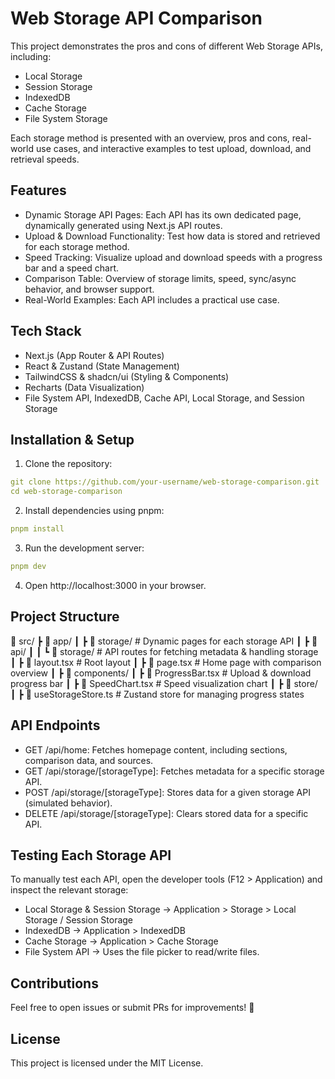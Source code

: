 # Web Storage API Comparison

This project demonstrates the pros and cons of different Web Storage APIs, including:

- Local Storage
- Session Storage
- IndexedDB
- Cache Storage
- File System Storage

Each storage method is presented with an overview, pros and cons, real-world use cases, and interactive examples to test upload, download, and retrieval speeds.

## Features

- Dynamic Storage API Pages: Each API has its own dedicated page, dynamically generated using Next.js API routes.
- Upload & Download Functionality: Test how data is stored and retrieved for each storage method.
- Speed Tracking: Visualize upload and download speeds with a progress bar and a speed chart.
- Comparison Table: Overview of storage limits, speed, sync/async behavior, and browser support.
- Real-World Examples: Each API includes a practical use case.

## Tech Stack

- Next.js (App Router & API Routes)
- React & Zustand (State Management)
- TailwindCSS & shadcn/ui (Styling & Components)
- Recharts (Data Visualization)
- File System API, IndexedDB, Cache API, Local Storage, and Session Storage

## Installation & Setup

1. Clone the repository:

```yaml
git clone https://github.com/your-username/web-storage-comparison.git
cd web-storage-comparison
```

2. Install dependencies using pnpm:

```yaml
pnpm install
```

3. Run the development server:

```yaml
pnpm dev
```

4. Open http://localhost:3000 in your browser.

## Project Structure

📂 src/
┣ 📂 app/
┃ ┣ 📂 storage/ # Dynamic pages for each storage API
┃ ┣ 📂 api/
┃ ┃ ┗ 📂 storage/ # API routes for fetching metadata & handling storage
┃ ┣ 📜 layout.tsx # Root layout
┃ ┣ 📜 page.tsx # Home page with comparison overview
┃
┣ 📂 components/
┃ ┣ 📜 ProgressBar.tsx # Upload & download progress bar
┃ ┣ 📜 SpeedChart.tsx # Speed visualization chart
┃
┣ 📂 store/
┃ ┣ 📜 useStorageStore.ts # Zustand store for managing progress states

## API Endpoints

- GET /api/home: Fetches homepage content, including sections, comparison data, and sources.
- GET /api/storage/[storageType]: Fetches metadata for a specific storage API.
- POST /api/storage/[storageType]: Stores data for a given storage API (simulated behavior).
- DELETE /api/storage/[storageType]: Clears stored data for a specific API.

## Testing Each Storage API

To manually test each API, open the developer tools (F12 > Application) and inspect the relevant storage:

- Local Storage & Session Storage → Application > Storage > Local Storage / Session Storage
- IndexedDB → Application > IndexedDB
- Cache Storage → Application > Cache Storage
- File System API → Uses the file picker to read/write files.

## Contributions

Feel free to open issues or submit PRs for improvements! 🚀

## License

This project is licensed under the MIT License.

